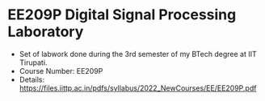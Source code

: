 # EE209P Digital Signal Processing Laboratory
- Set of labwork done during the 3rd semester of my BTech degree at IIT Tirupati. 
- Course Number: EE209P
- Details: https://files.iittp.ac.in/pdfs/syllabus/2022_NewCourses/EE/EE209P.pdf

